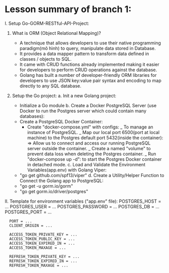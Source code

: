 # Lesson summary of branch 1:
I. Setup Go-GORM-RESTful-API-Project:
   1. What is ORM (Object Relational Mapping)?
      - A technique that allows developers to use their native programming paradigm(mô hình) to query, manipulate data stored in Database.
      - It provides a data mapper pattern to transform data defined in classes / objects to SQL.
      - It came with CRUD functions already implemented making it easier for developers to perform CRUD operations against the database.
      - Golang has built a number of developer-friendly ORM libraries for developers to use JSON key:value pair syntax and encoding to map directly to any SQL database.

   2. Setup the Go project:
      a. Init a new Golang project:
         - Initialize a Go module
      b. Create a Docker PostgreSQL Server (use Docker to run the Postgres server which could contain many databases):
         - Create a PostgreSQL Docker Container:
            * Create "docker-compose.yml" with configs:
               _ To manage an instance of PostgreSQL.
               _ Map our local port 6500(port at local machine) to the Postgres default port 5432(inside the container):
                  => Allow us to connect and access our running PostgreSQL server outside the container.
               _ Create a named "volume" to prevent data loss when deleting the Postgres container.
               _ Run "docker-compose up -d": to start the Postgres Docker container in detached mode.
      c. Load and Validate the Environment Variables(app.env) with Golang Viper:
         - "go get github.com/spf13/viper"
      d. Create a Utility/Helper Function to Connect the Golang app to PostgreSQL:
         - "go get -u gorm.io/gorm"
         - "go get gorm.io/driver/postgres"


II. Template for environment variables ("app.env" file):
      POSTGRES_HOST = ...
      POSTGRES_USER = ...
      POSTGRES_PASSWORD = ...
      POSTGRES_DB = ...
      POSTGRES_PORT = ...

      PORT = ...
      CLIENT_ORIGIN = ...

      ACCESS_TOKEN_PRIVATE_KEY = ...
      ACCESS_TOKEN_PUBLIC_KEY = ...
      ACCESS_TOKEN_EXPIRED_IN = ...
      ACCESS_TOKEN_MAXAGE = ...

      REFRESH_TOKEN_PRIVATE_KEY = ...
      REFRESH_TOKEN_EXPIRED_IN = ...
      REFRESH_TOKEN_MAXAGE = ...
